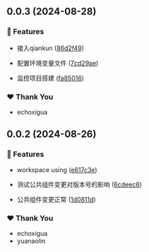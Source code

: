 ## 0.0.3 (2024-08-28)


### 🚀 Features

- 接入qiankun ([86d2f49](https://github.com/EchoXigua/xg-monorepo/commit/86d2f49))

- 配置环境变量文件 ([7cd29ae](https://github.com/EchoXigua/xg-monorepo/commit/7cd29ae))

- 监控项目搭建 ([fa85016](https://github.com/EchoXigua/xg-monorepo/commit/fa85016))


### ❤️  Thank You

- echoxigua

## 0.0.2 (2024-08-26)


### 🚀 Features

- workspace using ([e617c3e](https://github.com/EchoXigua/xg-monorepo/commit/e617c3e))

- 测试公共组件变更对版本号的影响 ([6cdeec6](https://github.com/EchoXigua/xg-monorepo/commit/6cdeec6))

- 公共组件变更正常 ([1d0811d](https://github.com/EchoXigua/xg-monorepo/commit/1d0811d))


### ❤️  Thank You

- echoxigua
- yuanaolin